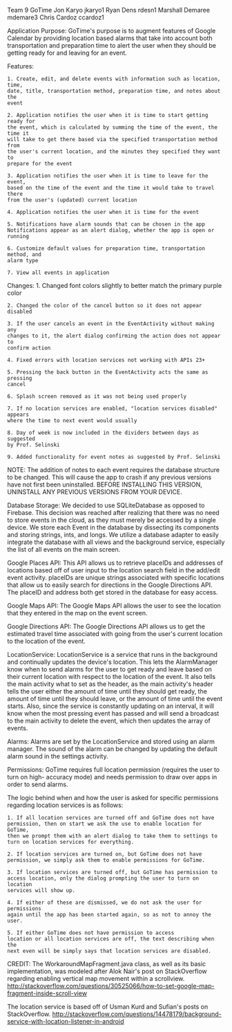 Team 9
GoTime
Jon Karyo jkaryo1
Ryan Dens rdesn1
Marshall Demaree mdemare3
Chris Cardoz ccardoz1

Application Purpose:
GoTime's purpose is to augment features of Google Calendar by providing location
based alarms that take into account both transportation and preparation time to
alert the user when they should be getting ready for and leaving for an event.

Features:

	1. Create, edit, and delete events with information such as location, time,
	date, title, transportation method, preparation time, and notes about the
	event

	2. Application notifies the user when it is time to start getting ready for
	the	event, which is calculated by summing the time of the event, the time it
	will take to get there based via the specified transportation method from
	the user's current location, and the minutes they specified they want to
	prepare for the	event

	3. Application notifies the user when it is time to leave for the event,
	based on the time of the event and the time it would take to travel there
	from the user's (updated) current location

	4. Application notifies the user when it is time for the event

	5. Notifications have alarm sounds that can be chosen in the app
	Notifications appear as an alert dialog, whether the app is open or running

	6. Customize default values for preparation time, transportation method, and
	alarm type

	7. View all events in application

Changes:
	1. Changed font colors slightly to better match the primary purple color

	2. Changed the color of the cancel button so it does not appear disabled

	3. If the user cancels an event in the EventActivity without making any
	changes to it, the alert dialog confirming the action does not appear to
	confirm action

	4. Fixed errors with location services not working with APIs 23+

	5. Pressing the back button in the EventActivity acts the same as pressing
	cancel

	6. Splash screen removed as it was not being used properly

	7. If no location services are enabled, "location services disabled" appears
	where the time to next event would usually

	8. Day of week is now included in the dividers between days as suggested
	by Prof. Selinski
	
	9. Added functionality for event notes as suggested by Prof. Selinski

NOTE:
	The addition of notes to each event requires the database structure to be
	changed. This will cause the app to crash if any previous versions have not
	first been uninstalled. BEFORE INSTALLING THIS VERSION, UNINSTALL ANY
	PREVIOUS VERSIONS FROM YOUR DEVICE.

Database Storage:
We decided to use SQLiteDatabase as opposed to Firebase. This decision was
reached after realizing that there was no need to store events in the cloud, as
they must merely be accessed by a single device. We store each Event in the
database by dissecting its components and storing strings, ints, and longs. We
utilize a database adapter to easily integrate the database with all views and
the background service, especially the list of all events on the main screen.

Google Places API:
This API allows us to retrieve placeIDs and addresses of locations based off of
user input to the location search field in the add/edit event activity. placeIDs
are unique strings associated with specific locations that allow us to easily
search for directions in the Google Directions API. The placeID and address both
get stored in the database for easy access.

Google Maps API:
The Google Maps API allows the user to see the location that they entered in the
map on the event screen.

Google Directions API:
The Google Directions API allows us to get the estimated travel time associated
with going from the user's current location to the location of the event.

LocationService:
LocationService is a service that runs in the background and continually updates
the device's location. This lets the AlarmManager know when to send alarms for
the user to get ready and leave based on their current location with respect to
the location of the event. It also tells the main activity what to set as the
header, as the main activity's header tells the user either the amount of time
until they should get ready, the amount of time until they should leave, or the
amount of time until the event starts. Also, since the service is constantly
updating on an interval, it will know when the most pressing event has passed
and will send a broadcast to the main activity to delete the event, which then
updates the array of events.

Alarms:
Alarms are set by the LocationService and stored using an alarm manager. The
sound of the alarm can be changed by updating the default alarm sound in the
settings activity.

Permissions:
GoTime requires full location permission (requires the user to turn on high-
accuracy mode) and needs permission to draw over apps in order to send alarms.

The logic behind when and how the user is asked for specific
permissions regarding location services is as follows:

	1. If all location services are turned off and GoTime does not have
	permission, then on start we ask the use to enable location for GoTime,
	then we prompt them with an alert dialog to take them to settings to
	turn on location services for everything.

	2. If location services are turned on, but GoTime does not have
	permission, we simply ask them to enable permissions for GoTime.

	3. If location services are turned off, but GoTime has permission to
	access location, only the dialog prompting the user to turn on location
	services will show up.

	4. If either of these are dismissed, we do not ask the user for permissions
	again until the app has been started again, so as not to annoy the user.

	5. If either GoTime does not have permission to access
	location or all location services are off, the text describing when the
	next even will be simply says that location services are disabled.


CREDIT:
The WorkaroundMapFragment.java class, as well as its basic implementation, was
modeled after Alok Nair's post on StackOverflow regarding enabling vertical map
movement within a scrollview.
http://stackoverflow.com/questions/30525066/how-to-set-google-map-fragment-inside-scroll-view

The location service is based off of Usman Kurd and Sufian's posts on
StackOverflow.
http://stackoverflow.com/questions/14478179/background-service-with-location-listener-in-android

